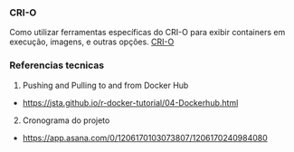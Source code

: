 ### CRI-O

Como utilizar ferramentas específicas do CRI-O para exibir containers em execução, imagens, e outras opções.
[CRI-O](cri-o.md)


### Referencias tecnicas

1. Pushing and Pulling to and from Docker Hub

* https://jsta.github.io/r-docker-tutorial/04-Dockerhub.html

2. Cronograma do projeto 

* https://app.asana.com/0/1206170103073807/1206170240984080